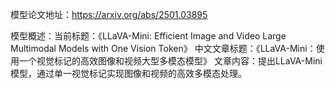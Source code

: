 模型论文地址：https://arxiv.org/abs/2501.03895

模型概述：当前标题：《LLaVA-Mini: Efficient Image and Video Large Multimodal Models with One Vision Token》
中文文章标题：《LLaVA-Mini：使用一个视觉标记的高效图像和视频大型多模态模型》
文章内容：提出LLaVA-Mini模型，通过单一视觉标记实现图像和视频的高效多模态处理。

